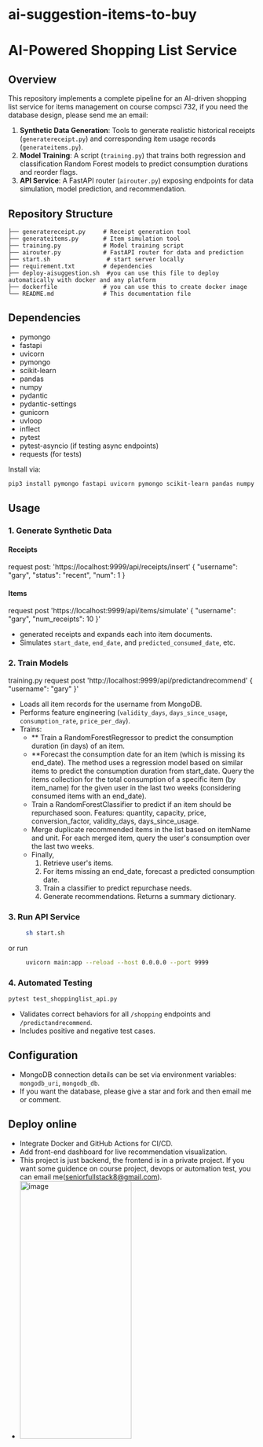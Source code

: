 # ai-suggestion-items-to-buy
# AI-Powered Shopping List Service

## Overview

This repository implements a complete pipeline for an AI-driven shopping list service for items management on course compsci 732, if you need the database design, please send me an email:

1. **Synthetic Data Generation**: Tools to generate realistic historical receipts (`generatereceipt.py`) and corresponding item usage records (`generateitems.py`).
2. **Model Training**: A script (`training.py`) that trains both regression and classification Random Forest models to predict consumption durations and reorder flags.
3. **API Service**: A FastAPI router (`airouter.py`) exposing endpoints for data simulation, model prediction, and recommendation.

## Repository Structure

```
├── generatereceipt.py     # Receipt generation tool
├── generateitems.py       # Item simulation tool
├── training.py            # Model training script
├── airouter.py            # FastAPI router for data and prediction
├── start.sh                # start server locally
├── requirement.txt        # dependencies
├── deploy-aisuggestion.sh  #you can use this file to deploy automatically with docker and any platform
├── dockerfile             # you can use this to create docker image
└── README.md              # This documentation file
```

## Dependencies
* pymongo
* fastapi
* uvicorn
* pymongo
* scikit-learn
* pandas
* numpy
* pydantic
* pydantic-settings
* gunicorn
* uvloop
* inflect
* pytest
* pytest-asyncio (if testing async endpoints)
* requests (for tests)

Install via:

```bash
pip3 install pymongo fastapi uvicorn pymongo scikit-learn pandas numpy gunicorn uvloop inflect pytest pytest-asyncio requests
```

## Usage

### 1. Generate Synthetic Data

#### Receipts
request post:  'https://localhost:9999/api/receipts/insert'
{
  "username": "gary",
  "status": "recent",
  "num": 1
}

#### Items

request post  'https://localhost:9999/api/items/simulate' 
{
  "username": "gary",
  "num_receipts": 10
}'

* generated receipts and expands each into item documents.
* Simulates `start_date`, `end_date`, and `predicted_consumed_date`, etc.

### 2. Train Models
training.py 
request post  'http://localhost:9999/api/predictandrecommend' 
{
  "username": "gary"
}'

* Loads all item records for the username from MongoDB.
* Performs feature engineering (`validity_days`, `days_since_usage`, `consumption_rate`, `price_per_day`).
* Trains:
  * ** Train a RandomForestRegressor to predict the consumption duration (in days) of an item.
  * **Forecast the consumption date for an item (which is missing its end_date).
      The method uses a regression model based on similar items to predict the consumption duration from start_date.
      Query the items collection for the total consumption of a specific item (by item_name) for the given user in the last two weeks (considering consumed items with an end_date).
  * Train a RandomForestClassifier to predict if an item should be repurchased soon. Features: quantity, capacity, price, conversion_factor, validity_days, days_since_usage.
  * Merge duplicate recommended items in the list based on itemName and unit. For each merged item, query the user's consumption over the last two weeks.
  * Finally, 
      1. Retrieve user's items.
      2. For items missing an end_date, forecast a predicted consumption date.
      3. Train a classifier to predict repurchase needs.
      4. Generate recommendations.
      Returns a summary dictionary.
### 3. Run API Service
```bash
     sh start.sh
```
or run
```bash
     uvicorn main:app --reload --host 0.0.0.0 --port 9999
```

### 4. Automated Testing

```bash
pytest test_shoppinglist_api.py
```

* Validates correct behaviors for all `/shopping` endpoints and `/predictandrecommend`.
* Includes positive and negative test cases.

## Configuration

* MongoDB connection details can be set via environment variables: `mongodb_uri`, `mongodb_db`.
* If you want the database, please give a star and fork and then email me or comment.

## Deploy online

* Integrate Docker and GitHub Actions for CI/CD.
* Add front-end dashboard for live recommendation visualization.
* This project is just backend, the frontend is in a private project. If you want some guidence on course project, devops or automation test, you can email me(seniorfullstack8@gmail.com). 
* <img width="227" height="524" alt="image" src="https://github.com/user-attachments/assets/78633f0c-331d-4ff2-8644-459c52a18910" />
